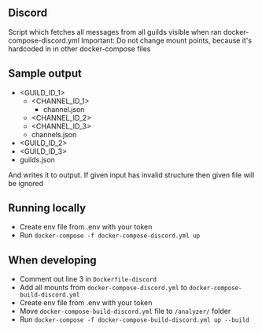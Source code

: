 ## Discord

Script which fetches all messages from all guilds visible when ran docker-compose-discord.yml
Important: Do not change mount points, because it's hardcoded in in other docker-compose files

## Sample output

- <GUILD_ID_1>
  - <CHANNEL_ID_1>
    - channel.json
  - <CHANNEL_ID_2>
  - <CHANNEL_ID_3>
  - channels.json
- <GUILD_ID_2>
- <GUILD_ID_3>
- guilds.json

And writes it to output. If given input has invalid structure then given file will be ignored

## Running locally

- Create env file from .env with your token
- Run `docker-compose -f docker-compose-discord.yml up`

## When developing

- Comment out line 3 in `Dockerfile-discord`
- Add all mounts from `docker-compose-discord.yml` to `docker-compose-build-discord.yml`
- Create env file from .env with your token
- Move `docker-compose-build-discord.yml` file to `/analyzer/` folder
- Run `docker-compose -f docker-compose-build-discord.yml up --build`
